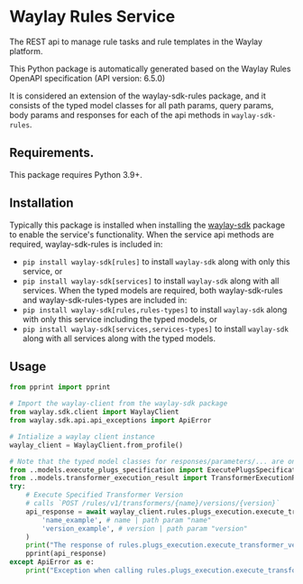 # Waylay Rules Service
The REST api to manage rule tasks and rule templates in the Waylay platform.

This Python package is automatically generated based on the 
Waylay Rules OpenAPI specification (API version: 6.5.0)

It is considered an extension of the waylay-sdk-rules package, and it consists of the typed model classes for all path params, query params, body params and responses for each of the api methods in `waylay-sdk-rules`.

## Requirements.
This package requires Python 3.9+.

## Installation
Typically this package is installed when installing the [waylay-sdk](https://github.com/waylayio/waylay-sdk-py) package to enable the service's functionality.
When the service api methods are required, waylay-sdk-rules is included in:
- ```pip install waylay-sdk[rules]``` to install `waylay-sdk` along with only this service, or
- ```pip install waylay-sdk[services]``` to install `waylay-sdk` along with all services.
When the typed models are required, both waylay-sdk-rules and waylay-sdk-rules-types are included in:
- ```pip install waylay-sdk[rules,rules-types]``` to install `waylay-sdk` along with only this service including the typed models, or
- ```pip install waylay-sdk[services,services-types]``` to install `waylay-sdk` along with all services along with the typed models.

## Usage


```python
from pprint import pprint

# Import the waylay-client from the waylay-sdk package
from waylay.sdk.client import WaylayClient
from waylay.sdk.api.api_exceptions import ApiError

# Intialize a waylay client instance
waylay_client = WaylayClient.from_profile()

# Note that the typed model classes for responses/parameters/... are only available when `waylay-sdk-rules-types` is installed
from ..models.execute_plugs_specification import ExecutePlugsSpecification
from ..models.transformer_execution_result import TransformerExecutionResult
try:
    # Execute Specified Transformer Version
    # calls `POST /rules/v1/transformers/{name}/versions/{version}`
    api_response = await waylay_client.rules.plugs_execution.execute_transformer_version(
        'name_example', # name | path param "name"
        'version_example', # version | path param "version"
    )
    print("The response of rules.plugs_execution.execute_transformer_version:\n")
    pprint(api_response)
except ApiError as e:
    print("Exception when calling rules.plugs_execution.execute_transformer_version: %s\n" % e)
```


